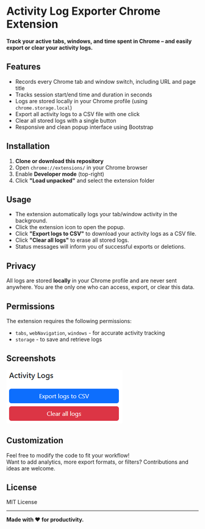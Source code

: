 # Activity Log Exporter Chrome Extension

**Track your active tabs, windows, and time spent in Chrome – and easily export or clear your activity logs.**

## Features

- Records every Chrome tab and window switch, including URL and page title
- Tracks session start/end time and duration in seconds
- Logs are stored locally in your Chrome profile (using `chrome.storage.local`)
- Export all activity logs to a CSV file with one click
- Clear all stored logs with a single button
- Responsive and clean popup interface using Bootstrap

## Installation

1. **Clone or download this repository**
2. Open `chrome://extensions/` in your Chrome browser
3. Enable **Developer mode** (top-right)
4. Click **"Load unpacked"** and select the extension folder

## Usage

- The extension automatically logs your tab/window activity in the background.
- Click the extension icon to open the popup.
- Click **"Export logs to CSV"** to download your activity logs as a CSV file.
- Click **"Clear all logs"** to erase all stored logs.
- Status messages will inform you of successful exports or deletions.

## Privacy

All logs are stored **locally** in your Chrome profile and are never sent anywhere. You are the only one who can access, export, or clear this data.

## Permissions

The extension requires the following permissions:

- `tabs`, `webNavigation`, `windows` - for accurate activity tracking
- `storage` - to save and retrieve logs

## Screenshots

![Popup Example](screenshot_popup.png) <!-- Add your own screenshot if you like -->

## Customization

Feel free to modify the code to fit your workflow!  
Want to add analytics, more export formats, or filters? Contributions and ideas are welcome.

## License

MIT License

---

**Made with ❤️ for productivity.**
